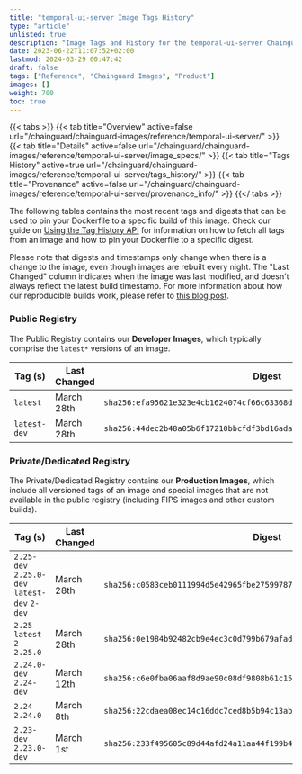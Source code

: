 ```yaml
---
title: "temporal-ui-server Image Tags History"
type: "article"
unlisted: true
description: "Image Tags and History for the temporal-ui-server Chainguard Image"
date: 2023-06-22T11:07:52+02:00
lastmod: 2024-03-29 00:47:42
draft: false
tags: ["Reference", "Chainguard Images", "Product"]
images: []
weight: 700
toc: true
---
```


{{< tabs >}}
{{< tab title="Overview" active=false url="/chainguard/chainguard-images/reference/temporal-ui-server/" >}}
{{< tab title="Details" active=false url="/chainguard/chainguard-images/reference/temporal-ui-server/image_specs/" >}}
{{< tab title="Tags History" active=true url="/chainguard/chainguard-images/reference/temporal-ui-server/tags_history/" >}}
{{< tab title="Provenance" active=false url="/chainguard/chainguard-images/reference/temporal-ui-server/provenance_info/" >}}
{{</ tabs >}}

The following tables contains the most recent tags and digests that can be used to pin your Dockerfile to a specific build of this image. Check our guide on [Using the Tag History API](/chainguard/chainguard-images/using-the-tag-history-api/) for information on how to fetch all tags from an image and how to pin your Dockerfile to a specific digest.

Please note that digests and timestamps only change when there is a change to the image, even though images are rebuilt every night. The "Last Changed" column indicates when the image was last modified, and doesn't always reflect the latest build timestamp. For more information about how our reproducible builds work, please refer to [this blog post](https://www.chainguard.dev/unchained/reproducing-chainguards-reproducible-image-builds).

### Public Registry
The Public Registry contains our **Developer Images**, which typically comprise the `latest*` versions of an image.

| Tag (s)       | Last Changed | Digest                                                                    |
|---------------|--------------|---------------------------------------------------------------------------|
|  `latest`     | March 28th   | `sha256:efa95621e323e4cb1624074cf66c63368da62a0bb0977ec1b21d9ac7a3205603` |
|  `latest-dev` | March 28th   | `sha256:44dec2b48a05b6f17210bbcfdf3bd16ada5d4efadd02452729df3c6875657130` |


### Private/Dedicated Registry
The Private/Dedicated Registry contains our **Production Images**, which include all versioned tags of an image and special images that are not available in the public registry (including FIPS images and other custom builds).

| Tag (s)                                       | Last Changed | Digest                                                                    |
|-----------------------------------------------|--------------|---------------------------------------------------------------------------|
|  `2.25-dev` `2.25.0-dev` `latest-dev` `2-dev` | March 28th   | `sha256:c0583ceb0111994d5e42965fbe27599787b3101e738114fecdcf1b52282bf6c2` |
|  `2.25` `latest` `2` `2.25.0`                 | March 28th   | `sha256:0e1984b92482cb9e4ec3c0d799b679afadd8f7ae995cbbafd914d51b122870df` |
|  `2.24.0-dev` `2.24-dev`                      | March 12th   | `sha256:c6e0fba06aaf8d9ae90c08df9808b61c154455b18b9a8e7b35e99b9d2124ba1c` |
|  `2.24` `2.24.0`                              | March 8th    | `sha256:22cdaea08ec14c16ddc7ced8b5b94c13ab752c34967d9735a056045e4d0ccab4` |
|  `2.23-dev` `2.23.0-dev`                      | March 1st    | `sha256:233f495605c89d44afd24a11aa44f199b40183cdb828f57f5ca52eb365636feb` |

